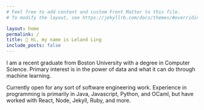 ```yaml
---
# Feel free to add content and custom Front Matter to this file.
# To modify the layout, see https://jekyllrb.com/docs/themes/#overriding-theme-defaults

layout: home
permalink: /
title: 👋 Hi, my name is Leland Ling
include_posts: false
---
```


I am a recent graduate from Boston University with a degree in Computer Science. Primary interest is in the power of data and what it can do through machine learning.

 Currently open for any sort of software engineering work. Experience in programming is primarily in Java, Javascript, Python, and OCaml, but have worked with React, Node, Jekyll, Ruby, and more. 